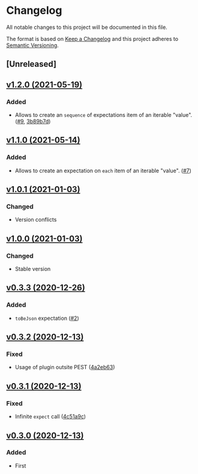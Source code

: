 # Changelog
All notable changes to this project will be documented in this file.

The format is based on [Keep a Changelog](http://keepachangelog.com/)
and this project adheres to [Semantic Versioning](http://semver.org/).

## [Unreleased]

## [v1.2.0 (2021-05-19)](https://github.com/pestphp/pest-plugin-expectations/compare/v1.1.0...v1.2.0)
### Added
- Allows to create an `sequence` of expectations item of an iterable "value". ([#9](https://github.com/pestphp/pest-plugin-expectations/pull/9), [3b89b7d](https://github.com/pestphp/pest-plugin-expectations/commit/3b89b7ddc490811d3dc69ecaea6098f0f361147c))

## [v1.1.0 (2021-05-14)](https://github.com/pestphp/pest-plugin-expectations/compare/v1.0.1...v1.1.0)
### Added
- Allows to create an expectation on `each` item of an iterable "value". ([#7](https://github.com/pestphp/pest-plugin-expectations/pull/7))

## [v1.0.1 (2021-01-03)](https://github.com/pestphp/pest-plugin-expectations/compare/v1.0.0...v1.0.1)
### Changed
- Version conflicts

## [v1.0.0 (2021-01-03)](https://github.com/pestphp/pest-plugin-expectations/compare/v0.3.3...v1.0.0)
### Changed
- Stable version

## [v0.3.3 (2020-12-26)](https://github.com/pestphp/pest-plugin-expectations/compare/v0.3.2...v0.3.3)
### Added
- `toBeJson` expectation ([#2](https://github.com/pestphp/pest-plugin-expectations/pull/2))

## [v0.3.2 (2020-12-13)](https://github.com/pestphp/pest-plugin-expectations/compare/v0.3.1...v0.3.2)
### Fixed
- Usage of plugin outsite PEST ([4a2eb63](https://github.com/pestphp/pest-plugin-expectations/commit/4a2eb63fc3d3b97d7279fd30a5f0910da544d0fd))

## [v0.3.1 (2020-12-13)](https://github.com/pestphp/pest-plugin-expectations/compare/v0.3.0...v0.3.1)
### Fixed
- Infinite `expect` call ([4c51a9c](https://github.com/pestphp/pest-plugin-expectations/commit/4c51a9c97237b1ab8d28b1dc4748569513a3df50))

## [v0.3.0 (2020-12-13)](https://github.com/pestphp/pest-plugin-expectations/commit/c144bf88bb5bb28ab41f168be2d11809ece0b59d)
### Added
- First

